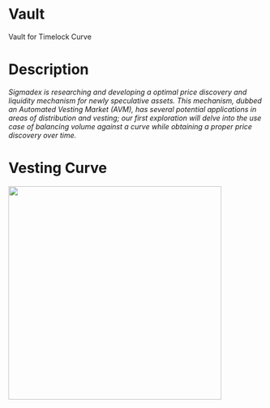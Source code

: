 # Vault
Vault for Timelock Curve

# Description
<em>Sigmadex is researching and developing a optimal price discovery and liquidity mechanism for newly speculative assets. This mechanism, dubbed an Automated Vesting Market (AVM), has several potential applications in areas of distribution and vesting; our first exploration will delve into the use case of balancing volume against a curve while obtaining a proper price discovery over time.</em>

# Vesting Curve
<img src="https://i.imgur.com/ve2RlHw.jpg" style="width:420px;">
